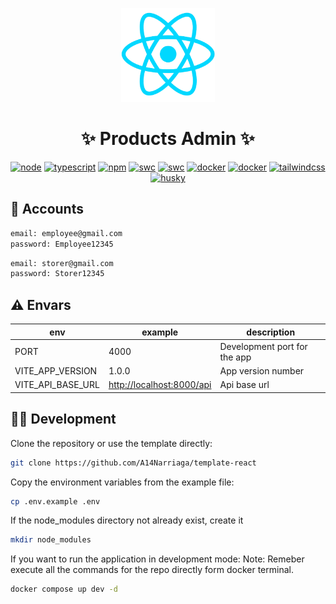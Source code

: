 <p align="center">
  <img src="./public/react.png" alt="React" height="150" />
</p>

<h1 align="center">✨ Products Admin ✨</h1>

<p align="center">
  <a href="https://nodejs.org/docs/latest-v20.x/api/index.html"><img src="https://img.shields.io/badge/node-20.12-green.svg" alt="node"/></a>
  <a href="https://www.typescriptlang.org/"><img src="https://img.shields.io/badge/typescript-5.x-blue.svg" alt="typescript"/></a>
  <a href="https://docs.nestjs.com/v10/"><img src="https://img.shields.io/badge/npm-10.x-red.svg" alt="npm"/></a>
  <a href="https://swc.rs/"><img src="https://img.shields.io/badge/Compiler-SWC_-orange.svg" alt="swc"/></a>
  <a href="https://vitest.dev/"><img src="https://img.shields.io/badge/Test-Vitest_-yellow.svg" alt="swc"/></a>
  <a href="https://www.docker.com/"><img src="https://img.shields.io/badge/🐳 Docker_-blue.svg" alt="docker"/></a>
  <a href="https://graphql.org"><img src="https://img.shields.io/badge/GraphQL_-F6009B.svg" alt="docker"/></a>
  <a href="https://tailwindcss.com"><img src="https://img.shields.io/badge/Tailwindcss-0EA5E9.svg" alt="tailwindcss"/></a>
  <a href="https://typicode.github.io/husky/"><img src="https://img.shields.io/badge/🐶 Husky-1B1B1F.svg" alt="husky"/></a>
</p>

## 🥷 Accounts

```bash
email: employee@gmail.com
password: Employee12345
```

```bash
email: storer@gmail.com
password: Storer12345
```

## ⚠️ Envars

| env               | example                     | description                  |
| ----------------- | --------------------------- | ---------------------------- |
| PORT              | 4000                        | Development port for the app |
| VITE_APP_VERSION  | 1.0.0                       | App version number           |
| VITE_API_BASE_URL | <http://localhost:8000/api> | Api base url                 |

## 🧑‍💻 Development

Clone the repository or use the template directly:

```bash
git clone https://github.com/A14Narriaga/template-react
```

Copy the environment variables from the example file:

```bash
cp .env.example .env
```

If the node_modules directory not already exist, create it

```bash
mkdir node_modules
```

If you want to run the application in development mode:
Note: Remeber execute all the commands for the repo directly form docker terminal.

```bash
docker compose up dev -d
```
